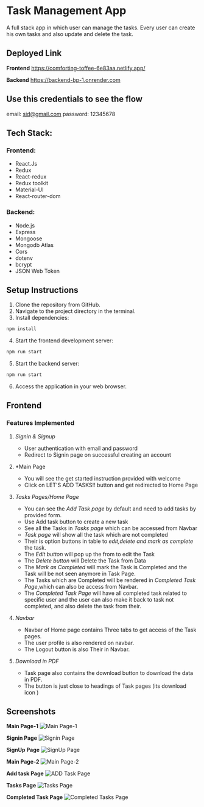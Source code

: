 # Task Management App
A full stack app in which user can manage the tasks. Every user can create his own tasks and also update and delete the task.

## Deployed Link
**Frontend** https://comforting-toffee-6e83aa.netlify.app/

**Backend** https://backend-bp-1.onrender.com

## Use this credentials to see the flow
email: sid@gmail.com
password: 12345678

## Tech Stack:

### Frontend:
- React.Js
- Redux
- React-redux
- Redux toolkit
- Material-UI
- React-router-dom

### Backend:

- Node.js
- Express
- Mongoose
- Mongodb Atlas
- Cors
- dotenv
- bcrypt
- JSON Web Token


## Setup Instructions
1. Clone the repository from GitHub.
2. Navigate to the project directory in the terminal.
3. Install dependencies:
```bash
npm install
```
4. Start the frontend development server:
```bash
npm run start
```
5. Start the backend server:
```bash
npm run start
```
6. Access the application in your web browser.


## Frontend

### Features Implemented
1. *Signin & Signup*
   - User authentication with email and password
   - Redirect to Signin page on successful creating an account

2. *Main Page
   - You will see the get started instruction provided with welcome
   - Click on LET'S ADD TASKS!! button and get redirected to Home Page

3. *Tasks Pages/Home Page*
   - You can see the *Add Task page* by default and need to add tasks by provided form. 
   - Use Add task button to create a new task
   - See all the Tasks in *Tasks page* which can be accessed from Navbar
   - *Task page* will show all the task which are not completed
   - Their is option buttons in table to *edit,delete and mark as complete* the task.
   - The *Edit button* will pop up the from to edit the Task
   - The *Delete button* will Delete the Task from Data
   - The *Mark as Completed* will mark the Task is Completed and the Task will be not seen anymore in Task Page.
   - The Tasks which are Completed will be rendered in *Completed Task Page*,which can also be access from Navbar.
   - The *Completed Task Page* will have all completed task related to specific user and the user can also make it back to task not completed, and also delete the task from their.

3. *Navbar*
   - Navbar of Home page contains Three tabs to get access of the Task pages.
   - The user profile is also rendered on navbar.
   - The Logout button is also Their in Navbar.

3. *Download in PDF*
   - Task page also contains the download button to download the data in PDF.
   - The button is just close to headings of Task pages (its download icon )


## Screenshots

**Main Page-1**
![Main Page-1](/frontend/src/Images/Main%20page%201.png)

**Signin Page**
![Signin Page](/frontend/src/Images/Sign%20in%20page.png)

**SignUp Page**
![SignUp Page](/frontend/src/Images/Sign%20up%20page.png)

**Main Page-2**
![Main Page-2](/frontend/src/Images/Main%20page%202.png)

**Add task Page**
![ADD Task Page](/frontend/src/Images/ADD%20task%20page.png)

**Tasks Page**
![Tasks Page](/frontend/src/Images/Tasks%20page.png)

**Completed Task Page**
![Completed Tasks Page](/frontend/src/Images/Completed%20Task%20page.png)
   
   